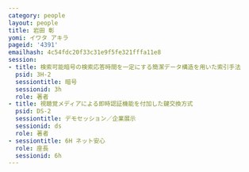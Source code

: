 ```yaml
---
category: people
layout: people
title: 岩田 彰
yomi: イワタ アキラ
pageid: '4391'
emailhash: 4c54fdc20f33c31e9f5fe321fffa11e8
session:
- title: 検索可能暗号の検索応答時間を一定にする簡潔データ構造を用いた索引手法
  psid: 3H-2
  sessiontitle: 暗号
  sessionid: 3h
  role: 著者
- title: 視聴覚メディアによる即時認証機能を付加した鍵交換方式
  psid: DS-2
  sessiontitle: デモセッション／企業展示
  sessionid: ds
  role: 著者
- sessiontitle: 6H ネット安心
  role: 座長
  sessionid: 6h
---
```

